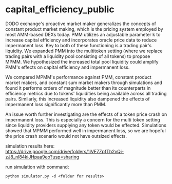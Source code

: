 # capital_efficiency_public

DODO exchange's proactive market maker generalizes the concepts of constant product market making, which is the pricing system employed by most AMM-based DEXs today. PMM utilizes an adjustable parameter k to increase capital efficiency and incorporates oracle price data to reduce impermanent loss. Key to both of these functioning is a trading pair's liquidity. We expanded PMM into the multitoken setting (where we replace trading pairs with a liquidity pool consisting of all tokens) to propose MPMM. We hypothesized the increased total pool liquidity could amplify PMM's effects on capital efficiency and impermanent loss.

We compared MPMM's performance against PMM, constant product market makers, and constant sum market makers through simulations and found it performs orders of magnitude better than its counterparts in efficiency metrics due to tokens' liquidities being available across all trading pairs. Similarly, this increased liquidity also dampened the effects of impermanent loss significantly more than PMM.

An issue worth further investigating are the effects of a token price crash on impermanent loss. This is especially a concern for the multi token setting since liquidity providers supplying any token would be effected. Simulations showed that MPMM performed well in impermanent loss, so we are hopeful the price crash scenario would not have outsized effects.

simulation results here:
https://drive.google.com/drive/folders/1lVF7ZpfTh2vQi-zJ8_nl84kiJHpaa9eo?usp=sharing

run simulation with command:
```
python simulator.py -d <folder for results>
```
